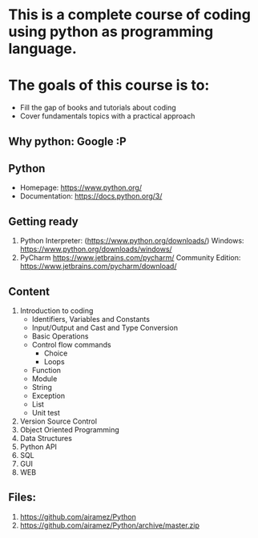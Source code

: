 # This is a complete course of coding using python as programming language.
# The goals of this course is to:
  * Fill the gap of books and tutorials about coding
  * Cover fundamentals topics with a practical approach

## Why python: Google :P
## Python
  * Homepage: https://www.python.org/
  * Documentation: https://docs.python.org/3/

## Getting ready
  1. Python Interpreter: (https://www.python.org/downloads/)
     Windows: https://www.python.org/downloads/windows/
  2. PyCharm
     https://www.jetbrains.com/pycharm/
     Community Edition: https://www.jetbrains.com/pycharm/download/

## Content
  1. Introduction to coding
     * Identifiers, Variables and Constants
     * Input/Output and Cast and Type Conversion
     * Basic Operations
     * Control flow commands
       * Choice
       * Loops
     * Function
     * Module
     * String
     * Exception
     * List
     * Unit test
  2. Version Source Control
  3. Object Oriented Programming
  4. Data Structures
  5. Python API
  6. SQL
  7. GUI
  8. WEB

## Files:
1. https://github.com/airamez/Python
2. https://github.com/airamez/Python/archive/master.zip
